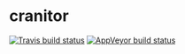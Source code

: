 cranitor
========

<!-- badges: start -->
[![Travis build status](https://travis-ci.org/robertdj/cranitor.svg?branch=master)](https://travis-ci.org/robertdj/cranitor)
[![AppVeyor build status](https://ci.appveyor.com/api/projects/status/github/robertdj/cranitor?branch=master&svg=true)](https://ci.appveyor.com/project/robertdj/cranitor)
<!-- badges: end -->
